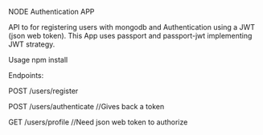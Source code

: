 NODE Authentication APP

API to for registering users with mongodb and Authentication using a JWT (json web token). This App uses passport and passport-jwt implementing JWT strategy.

Usage
npm install

Endpoints:

POST /users/register

POST /users/authenticate //Gives back a token

GET /users/profile  //Need json web token to authorize
